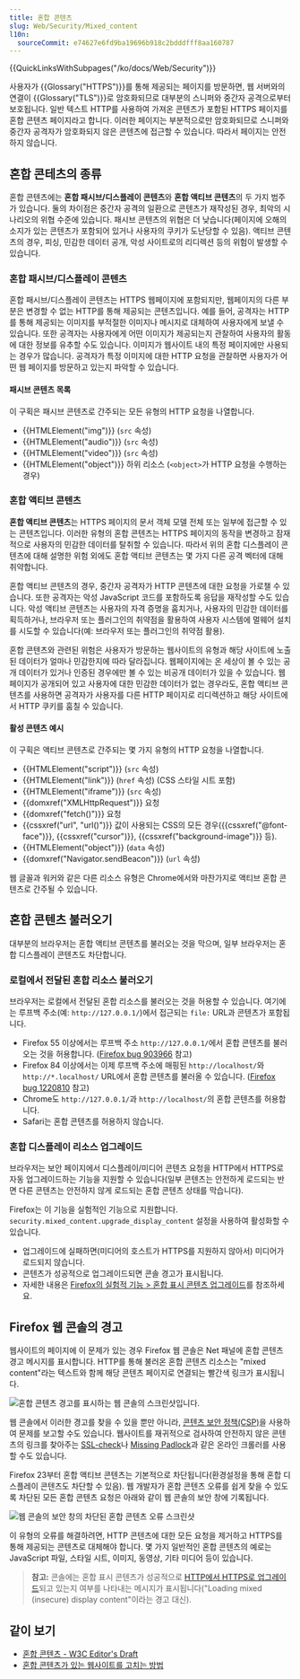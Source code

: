 ```yaml
---
title: 혼합 콘텐츠
slug: Web/Security/Mixed_content
l10n:
  sourceCommit: e74627e6fd9ba19696b918c2bdddfff8aa160787
---
```


{{QuickLinksWithSubpages("/ko/docs/Web/Security")}}

사용자가 {{Glossary("HTTPS")}}를 통해 제공되는 페이지를 방문하면, 웹 서버와의 연결이 {{Glossary("TLS")}}로 암호화되므로 대부분의 스니퍼와 중간자 공격으로부터 보호됩니다. 일반 텍스트 HTTP를 사용하여 가져온 콘텐츠가 포함된 HTTPS 페이지를 혼합 콘텐츠 페이지라고 합니다. 이러한 페이지는 부분적으로만 암호화되므로 스니퍼와 중간자 공격자가 암호화되지 않은 콘텐츠에 접근할 수 있습니다. 따라서 페이지는 안전하지 않습니다.

## 혼합 콘테츠의 종류

혼합 콘텐츠에는 **혼합 패시브/디스플레이 콘텐츠**와 **혼합 액티브 콘텐츠**의 두 가지 범주가 있습니다. 둘의 차이점은 중간자 공격의 일환으로 콘텐츠가 재작성된 경우, 최악의 시나리오의 위협 수준에 있습니다. 패시브 콘텐츠의 위협은 더 낮습니다(페이지에 오해의 소지가 있는 콘텐츠가 포함되어 있거나 사용자의 쿠키가 도난당할 수 있음). 액티브 콘텐츠의 경우, 피싱, 민감한 데이터 공개, 악성 사이트로의 리디렉션 등의 위험이 발생할 수 있습니다.

### 혼합 패시브/디스플레이 콘텐츠

혼합 패시브/디스플레이 콘텐츠는 HTTPS 웹페이지에 포함되지만, 웹페이지의 다른 부분은 변경할 수 없는 HTTP를 통해 제공되는 콘텐츠입니다. 예를 들어, 공격자는 HTTP를 통해 제공되는 이미지를 부적절한 이미지나 메시지로 대체하여 사용자에게 보낼 수 있습니다. 또한 공격자는 사용자에게 어떤 이미지가 제공되는지 관찰하여 사용자의 활동에 대한 정보를 유추할 수도 있습니다. 이미지가 웹사이트 내의 특정 페이지에만 사용되는 경우가 많습니다. 공격자가 특정 이미지에 대한 HTTP 요청을 관찰하면 사용자가 어떤 웹 페이지를 방문하고 있는지 파악할 수 있습니다.

#### 패시브 콘텐츠 목록

이 구획은 패시브 콘텐츠로 간주되는 모든 유형의 HTTP 요청을 나열합니다.

- {{HTMLElement("img")}} (`src` 속성)
- {{HTMLElement("audio")}} (`src` 속성)
- {{HTMLElement("video")}} (`src` 속성)
- {{HTMLElement("object")}} 하위 리소스 (`<object>`가 HTTP 요청을 수행하는 경우)

### 혼합 액티브 콘텐츠

**혼합 액티브 콘텐츠**는 HTTPS 페이지의 문서 객체 모델 전체 또는 일부에 접근할 수 있는 콘텐츠입니다. 이러한 유형의 혼합 콘텐츠는 HTTPS 페이지의 동작을 변경하고 잠재적으로 사용자의 민감한 데이터를 탈취할 수 있습니다. 따라서 위의 혼합 디스플레이 콘텐츠에 대해 설명한 위험 외에도 혼합 액티브 콘텐츠는 몇 가지 다른 공격 벡터에 대해 취약합니다.

혼합 액티브 콘텐츠의 경우, 중간자 공격자가 HTTP 콘텐츠에 대한 요청을 가로챌 수 있습니다. 또한 공격자는 악성 JavaScript 코드를 포함하도록 응답을 재작성할 수도 있습니다. 악성 액티브 콘텐츠는 사용자의 자격 증명을 훔치거나, 사용자의 민감한 데이터를 획득하거나, 브라우저 또는 플러그인의 취약점을 활용하여 사용자 시스템에 멀웨어 설치를 시도할 수 있습니다(예: 브라우저 또는 플러그인의 취약점 활용).

혼합 콘텐츠와 관련된 위험은 사용자가 방문하는 웹사이트의 유형과 해당 사이트에 노출된 데이터가 얼마나 민감한지에 따라 달라집니다. 웹페이지에는 온 세상이 볼 수 있는 공개 데이터가 있거나 인증된 경우에만 볼 수 있는 비공개 데이터가 있을 수 있습니다. 웹페이지가 공개되어 있고 사용자에 대한 민감한 데이터가 없는 경우라도, 혼합 액티브 콘텐츠를 사용하면 공격자가 사용자를 다른 HTTP 페이지로 리디렉션하고 해당 사이트에서 HTTP 쿠키를 훔칠 수 있습니다.

#### 활성 콘텐츠 예시

이 구획은 액티브 콘텐츠로 간주되는 몇 가지 유형의 HTTP 요청을 나열합니다.

- {{HTMLElement("script")}} (`src` 속성)
- {{HTMLElement("link")}} (`href` 속성) (CSS 스타일 시트 포함)
- {{HTMLElement("iframe")}} (`src` 속성)
- {{domxref("XMLHttpRequest")}} 요청
- {{domxref("fetch()")}} 요청
- {{cssxref("url", "url()")}} 값이 사용되는 CSS의 모든 경우({{cssxref("@font-face")}}, {{cssxref("cursor")}}, {{cssxref("background-image")}} 등).
- {{HTMLElement("object")}} (`data` 속성)
- {{domxref("Navigator.sendBeacon")}} (`url` 속성)

웹 글꼴과 워커와 같은 다른 리소스 유형은 Chrome에서와 마찬가지로 액티브 혼합 콘텐츠로 간주될 수 있습니다.

## 혼합 콘텐츠 불러오기

대부분의 브라우저는 혼합 액티브 콘텐츠를 불러오는 것을 막으며, 일부 브라우저는 혼합 디스플레이 콘텐츠도 차단합니다.

### 로컬에서 전달된 혼합 리소스 불러오기

브라우저는 로컬에서 전달된 혼합 리소스를 불러오는 것을 허용할 수 있습니다. 여기에는 루프백 주소(예: `http://127.0.0.1/`)에서 접근되는 `file:` URL과 콘텐츠가 포함됩니다.

- Firefox 55 이상에서는 루프백 주소 `http://127.0.0.1/`에서 혼합 콘텐츠를 불러오는 것을 허용합니다. ([Firefox bug 903966](https://bugzil.la/903966) 참고)
- Firefox 84 이상에서는 이제 루프백 주소에 매핑된 `http://localhost/`와 `http://*.localhost/` URL에서 혼합 콘텐츠를 불러올 수 있습니다. ([Firefox bug 1220810](https://bugzil.la/1220810) 참고)
- Chrome도 `http://127.0.0.1/`과 `http://localhost/`의 혼합 콘텐츠를 허용합니다.
- Safari는 혼합 콘텐츠를 허용하지 않습니다.

### 혼합 디스플레이 리소스 업그레이드

브라우저는 보안 페이지에서 디스플레이/미디어 콘텐츠 요청을 HTTP에서 HTTPS로 자동 업그레이드하는 기능을 지원할 수 있습니다(일부 콘텐츠는 안전하게 로드되는 반면 다른 콘텐츠는 안전하지 않게 로드되는 혼합 콘텐츠 상태를 막습니다).

Firefox는 이 기능을 실험적인 기능으로 지원합니다. `security.mixed_content.upgrade_display_content` 설정을 사용하여 활성화할 수 있습니다.

- 업그레이드에 실패하면(미디어의 호스트가 HTTPS를 지원하지 않아서) 미디어가 로드되지 않습니다.
- 콘텐츠가 성공적으로 업그레이드되면 콘솔 경고가 표시됩니다.
- 자세한 내용은 [Firefox의 실험적 기능 > 혼합 표시 콘텐츠 업그레이드](/ko/docs/Mozilla/Firefox/Experimental_features#혼합_디스플레이_콘텐츠_업그레이드)를 참조하세요.

## Firefox 웹 콘솔의 경고

웹사이트의 페이지에 이 문제가 있는 경우 Firefox 웹 콘솔은 Net 패널에 혼합 콘텐츠 경고 메시지를 표시합니다. HTTP를 통해 불러온 혼합 콘텐츠 리소스는 "mixed content"라는 텍스트와 함께 해당 콘텐츠 페이지로 연결되는 빨간색 링크가 표시됩니다.

![혼합 콘텐츠 경고를 표시하는 웹 콘솔의 스크린샷입니다.](mixed_content_-_net_pane.png)

웹 콘솔에서 이러한 경고를 찾을 수 있을 뿐만 아니라, [콘텐츠 보안 정책(CSP)](/en-US/docs/Web/HTTP/CSP)을 사용하여 문제를 보고할 수도 있습니다. 웹사이트를 재귀적으로 검사하여 안전하지 않은 콘텐츠의 링크를 찾아주는 [SSL-check](https://www.jitbit.com/sslcheck/)나 [Missing Padlock](https://www.missingpadlock.com/)과 같은 온라인 크롤러를 사용할 수도 있습니다.

Firefox 23부터 혼합 액티브 콘텐츠는 기본적으로 차단됩니다(환경설정을 통해 혼합 디스플레이 콘텐츠도 차단할 수 있음). 웹 개발자가 혼합 콘텐츠 오류를 쉽게 찾을 수 있도록 차단된 모든 혼합 콘텐츠 요청은 아래와 같이 웹 콘솔의 보안 창에 기록됩니다.

![웹 콘솔의 보안 창의 차단된 혼합 콘텐츠 오류 스크린샷](mixed_content_webconsole.png)

이 유형의 오류를 해결하려면, HTTP 콘텐츠에 대한 모든 요청을 제거하고 HTTPS를 통해 제공되는 콘텐츠로 대체해야 합니다. 몇 가지 일반적인 혼합 콘텐츠의 예로는 JavaScript 파일, 스타일 시트, 이미지, 동영상, 기타 미디어 등이 있습니다.

> **참고:** 콘솔에는 혼합 표시 콘텐츠가 성공적으로 [HTTP에서 HTTPS로 업그레이드](#혼합_표시_리소스_업그레이드)되고 있는지 여부를 나타내는 메시지가 표시됩니다("Loading mixed (insecure) display content"이라는 경고 대신).

## 같이 보기

- [혼합 콘텐츠 - W3C Editor's Draft](https://w3c.github.io/webappsec/specs/mixedcontent/)
- [혼합 콘텐츠가 있는 웹사이트를 고치는 방법](/ko/docs/Web/Security/Mixed_content/How_to_fix_website_with_mixed_content)
